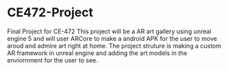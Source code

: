 # CE472-Project
Final Project for CE-472
This project will be a AR art gallery using unreal engine 5 and will user ARCore to make a android APK for the user to move aroud and admire art right at home.
The project struture is making a custom AR framework in unreal engine and adding the art models in the enviornment for the user to see. 

